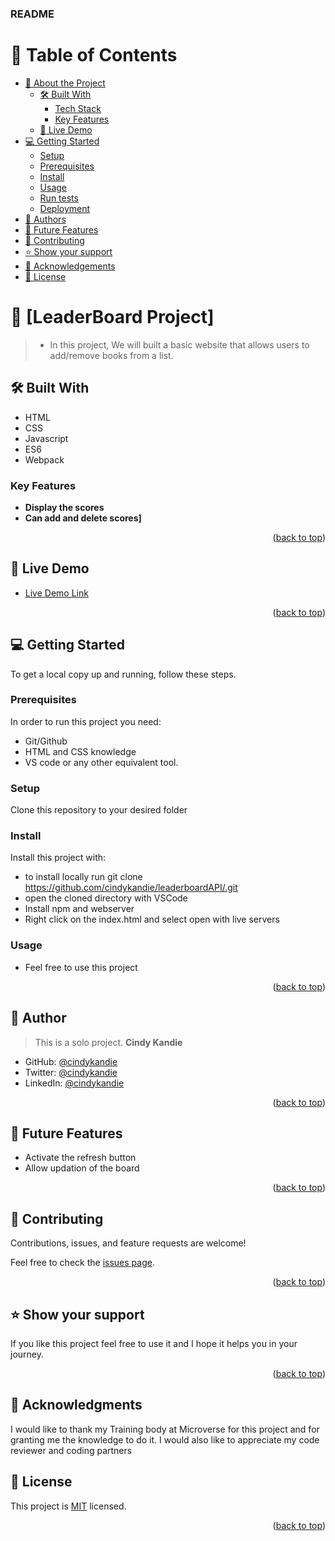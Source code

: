 <a name="readme-top"></a>

  <h3><b>README</b></h3>

</div>

<!-- TABLE OF CONTENTS -->

# 📗 Table of Contents

- [📖 About the Project](#about-project)
  - [🛠 Built With](#built-with)
    - [Tech Stack](#tech-stack)
    - [Key Features](#key-features)
  - [🚀 Live Demo](#live-demo)
- [💻 Getting Started](#getting-started)
  - [Setup](#setup)
  - [Prerequisites](#prerequisites)
  - [Install](#install)
  - [Usage](#usage)
  - [Run tests](#run-tests)
  - [Deployment](#triangular_flag_on_post-deployment)
- [👥 Authors](#authors)
- [🔭 Future Features](#future-features)
- [🤝 Contributing](#contributing)
- [⭐️ Show your support](#support)
- [🙏 Acknowledgements](#acknowledgements)
- [📝 License](#license)

<!-- PROJECT DESCRIPTION -->

# 📖 [LeaderBoard Project] <a name="about-project"></a>

> - In this project, We will built a basic website that allows users to add/remove books from a list.

## 🛠 Built With <a name="built-with"></a>

- HTML
- CSS
- Javascript
- ES6
- Webpack

### Key Features <a name="key-features"></a>

- **Display the scores**
- **Can add and delete scores]**

<p align="right">(<a href="#readme-top">back to top</a>)</p>

<!-- LIVE DEMO -->

## 🚀 Live Demo <a name="live-demo"></a>

- [Live Demo Link](https://cindykandie.github.io/leaderboardApi/dist/)

<p align="right">(<a href="#readme-top">back to top</a>)</p>

<!-- GETTING STARTED -->

## 💻 Getting Started <a name="getting-started"></a>

To get a local copy up and running, follow these steps.

### Prerequisites

In order to run this project you need:

- Git/Github
- HTML and CSS knowledge
- VS code or any other equivalent tool.

<!--
Example command:

```sh
 gem install rails
```
 -->

### Setup

Clone this repository to your desired folder


<!--
Example commands:

```sh
  cd my-folder
  git clone git@github.com:myaccount/my-project.git
```
--->

### Install

Install this project with:

- to install locally run git clone https://github.com/cindykandie/leaderboardAPI/.git
- open the cloned directory with VSCode
- Install npm and webserver
- Right click on the index.html and select open with live servers

### Usage

- Feel free to use this project

<p align="right">(<a href="#readme-top">back to top</a>)</p>

<!-- AUTHORS -->

## 👥 Author <a name="author"></a>

> This is a solo project.
> **Cindy Kandie**

- GitHub: [@cindykandie](https://github.com/cindykandie)
- Twitter: [@cindykandie](https://twitter.com/cindykandie)
- LinkedIn: [@cindykandie](https://www.linkedin.com/in/cindykandie/)

<p align="right">(<a href="#readme-top">back to top</a>)</p>

<!-- FUTURE FEATURES -->

## 🤝 Future Features <a name="future-features"></a>
- Activate the refresh button
- Allow updation of the board

<p align="right">(<a href="#readme-top">back to top</a>)</p>

<!-- CONTRIBUTING -->

## 🤝 Contributing <a name="contributing"></a>

Contributions, issues, and feature requests are welcome!

Feel free to check the [issues page](../../issues/).

<p align="right">(<a href="#readme-top">back to top</a>)</p>

<!-- SUPPORT -->

## ⭐️ Show your support <a name="support"></a>

If you like this project feel free to use it and I hope it helps you in your journey.

<p align="right">(<a href="#readme-top">back to top</a>)</p>

<!-- ACKNOWLEDGEMENTS -->

## 🙏 Acknowledgments <a name="acknowledgements"></a>

I would like to thank my Training body at Microverse for this project and for granting me the knowledge to do it. I would also like to appreciate my code reviewer and coding partners

<!-- LICENSE -->

## 📝 License <a name="license"></a>

This project is [MIT](./LICENSE) licensed.

<p align="right">(<a href="#readme-top">back to top</a>)</p>
